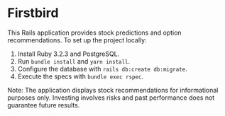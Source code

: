 # Firstbird

This Rails application provides stock predictions and option recommendations. To set up the project locally:

1. Install Ruby 3.2.3 and PostgreSQL.
2. Run `bundle install` and `yarn install`.
3. Configure the database with `rails db:create db:migrate`.
4. Execute the specs with `bundle exec rspec`.

Note: The application displays stock recommendations for informational purposes only. Investing involves risks and past performance does not guarantee future results.
